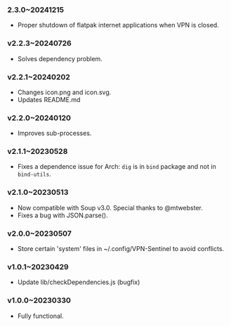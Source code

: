 ### 2.3.0~20241215
  * Proper shutdown of flatpak internet applications when VPN is closed.

### v2.2.3~20240726
  * Solves dependency problem.

### v2.2.1~20240202
  * Changes icon.png and icon.svg.
  * Updates README.md

### v2.2.0~20240120
  * Improves sub-processes.

### v2.1.1~20230528
  * Fixes a dependence issue for Arch: `dig` is in `bind` package and not in `bind-utils`.

### v2.1.0~20230513

  * Now compatible with Soup v3.0. Special thanks to @mtwebster.
  * Fixes a bug with JSON.parse().

### v2.0.0~20230507

  * Store certain 'system' files in ~/.config/VPN-Sentinel to avoid conflicts.

### v1.0.1~20230429

  * Update lib/checkDependencies.js (bugfix)

### v1.0.0~20230330

  * Fully functional.
